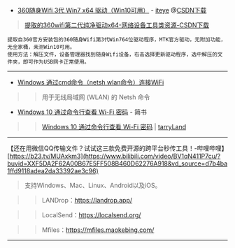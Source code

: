 - [360随身Wifi 3代 Win7 x64 驱动（Win10可用）](https://www.iteye.com/resource/qq_28691331-10313428) - [iteye](https://www.iteye.com/)
@[CSDN下载](https://download.csdn.net/download/qq_28691331/10313428?utm_source=iteye)
> [提取的360wifi第二代纯净驱动x64-网络设备工具类资源-CSDN下载](https://download.csdn.net/download/hzexe/9463368?utm_source=blogxgwz0)
```
提取自360官方安装包的360随身Wifi第3代Win764位驱动程序，MTK官方驱动，无附加功能，无全家桶，亲测Win10可用。 
使用方法：解压文件，设备管理器找到随身Wifi设备，右击选择更新驱动程序，选中解压的文件夹，即可作为USB网卡正常使用。
```

-------------------------------------------------------------------------

- [Windows 通过cmd命令（netsh wlan命令）连接WiFi](https://blog.51cto.com/tianma3798/1398356)

>> 用于无线局域网 (WLAN) 的 Netsh 命令

- [Windows 10 通过命令行查看 Wi-Fi 密码](https://www.jianshu.com/p/e7a78685b7e1) - 简书

>> [Windows 10 通过命令行查看 Wi-Fi 密码](https://rollingstarky.github.io/2019/10/27/find-wlan-password-in-windows-10/) | [tarryLand](https://rollingstarky.github.io/)

-------------------------------------------------------------------------

【还在用微信QQ传输文件？试试这三款免费开源的跨平台秒传工具！-哔哩哔哩】 
[https://b23.tv/MUAxkm3](https://www.bilibili.com/video/BV1qN411P7cu/?buvid=XXF5DA2F62A00B67E5FF508B460D62276A918&vd_source=d7b4ba1ffd9118adea2da33392ae3c96)
>支持Windows、Mac、Linux、Android以及iOS。

>> LANDrop：https://landrop.app/

>> LocalSend：https://localsend.org/

>> Mfiles：https://mfiles.maokebing.com/

-------------------------------------------------------------------------
